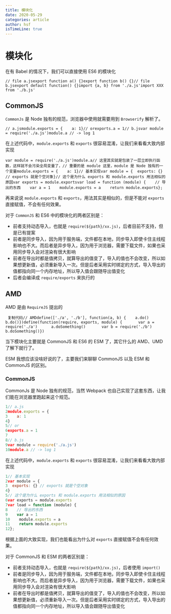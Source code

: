 ```yaml
---
title: 模块化
date: 2020-05-29
categories: article
author: hsf
isTimeLine: true
---
```

# 模块化

在有 Babel 的情况下，我们可以直接使用 ES6 的模块化

```
// file a.jsexport function a() {}export function b() {}// file b.jsexport default function() {}import {a, b} from './a.js'import XXX from './b.js'
```

## CommonJS

`CommonJs` 是 Node 独有的规范，浏览器中使用就需要用到 `Browserify` 解析了。

```
// a.jsmodule.exports = {    a: 1}// orexports.a = 1// b.jsvar module = require('./a.js')module.a // -> log 1
```

在上述代码中，`module.exports` 和 `exports` 很容易混淆，让我们来看看大致内部实现

```
var module = require('./a.js')module.a// 这里其实就是包装了一层立即执行函数，这样就不会污染全局变量了，// 重要的是 module 这里，module 是 Node 独有的一个变量module.exports = {    a: 1}// 基本实现var module = {  exports: {} // exports 就是个空对象}// 这个是为什么 exports 和 module.exports 用法相似的原因var exports = module.exportsvar load = function (module) {    // 导出的东西    var a = 1    module.exports = a    return module.exports};
```

再来说说 `module.exports` 和 `exports`，用法其实是相似的，但是不能对 `exports` 直接赋值，不会有任何效果。

对于 `CommonJS` 和 ES6 中的模块化的两者区别是：

- 前者支持动态导入，也就是 `require(${path}/xx.js)`，后者目前不支持，但是已有提案
- 前者是同步导入，因为用于服务端，文件都在本地，同步导入即使卡住主线程影响也不大。而后者是异步导入，因为用于浏览器，需要下载文件，如果也采用同步导入会对渲染有很大影响
- 前者在导出时都是值拷贝，就算导出的值变了，导入的值也不会改变，所以如果想更新值，必须重新导入一次。但是后者采用实时绑定的方式，导入导出的值都指向同一个内存地址，所以导入值会跟随导出值变化
- 后者会编译成 `require/exports` 来执行的

## AMD

AMD 是由 `RequireJS` 提出的

```
 复制代码// AMDdefine(['./a', './b'], function(a, b) {    a.do()    b.do()})define(function(require, exports, module) {       var a = require('./a')      a.doSomething()       var b = require('./b')    b.doSomething()})
```

当下模块化主要就是 CommonJS 和 ES6 的 ESM 了，其它什么的 AMD、UMD 了解下就行了。

ESM 我想应该没啥好说的了，主要我们来聊聊 CommonJS 以及 ESM 和 CommonJS 的区别。



### CommonJS

CommonJs 是 Node 独有的规范，当然 Webpack 也自己实现了这套东西，让我们能在浏览器里跑起来这个规范。

```js
1// a.js
2module.exports = {
3    a: 1
4}
5// or
6exports.a = 1
7
8// b.js
9var module = require('./a.js')
10module.a // -> log 1
```

在上述代码中，`module.exports` 和 `exports` 很容易混淆，让我们来看看大致内部实现

```js
1// 基本实现
2var module = {
3  exports: {} // exports 就是个空对象
4}
5// 这个是为什么 exports 和 module.exports 用法相似的原因
6var exports = module.exports
7var load = function (module) {
8    // 导出的东西
9    var a = 1
10    module.exports = a
11    return module.exports
12};
```

根据上面的大致实现，我们也能看出为什么对 `exports` 直接赋值不会有任何效果。

对于 CommonJS 和 ESM 的两者区别是：

- 前者支持动态导入，也就是 `require(${path}/xx.js)`，后者使用 `import()`
- 前者是同步导入，因为用于服务端，文件都在本地，同步导入即使卡住主线程影响也不大。而后者是异步导入，因为用于浏览器，需要下载文件，如果也采用同步导入会对渲染有很大影响
- 前者在导出时都是值拷贝，就算导出的值变了，导入的值也不会改变，所以如果想更新值，必须重新导入一次。但是后者采用实时绑定的方式，导入导出的值都指向同一个内存地址，所以导入值会跟随导出值变化